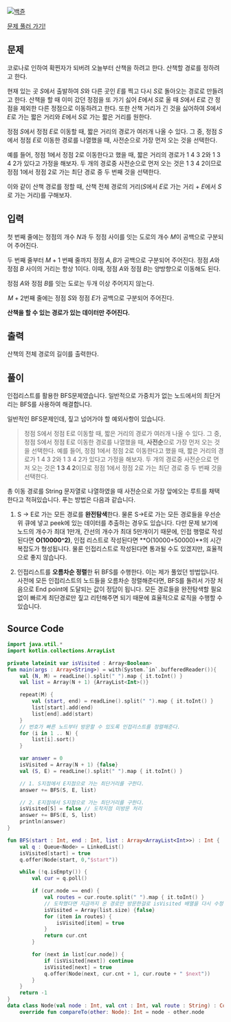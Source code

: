 [![백쥰](https://media.vlpt.us/images/blucky8649/post/717f89c5-e74d-4a6a-ae13-3e51d6e8da7b/%EC%8D%B8%EB%84%A4%EC%9D%B4%EB%A3%A8-001%20(4).png)](https://www.acmicpc.net/problem/22868)

[문제 풀러 가기!](https://www.acmicpc.net/problem/22868)

## 문제
코로나로 인하여 확찐자가 되버려 오늘부터 산책을 하려고 한다. 산책할 경로를 정하려고 한다.

현재 있는 곳 $S$에서 출발하여 $S$와 다른 곳인 $E$를 찍고 다시 $S$로 돌아오는 경로로 만들려고 한다. 산책을 할 때 이미 갔던 정점을 또 가기 싫어 $E$에서 $S$로 올 때 $S$에서 $E$로 간 정점을 제외한 다른 정점으로 이동하려고 한다. 또한 산책 거리가 긴 것을 싫어하여 $S$에서 $E$로 가는 짧은 거리와 $E$에서 $S$로 가는 짧은 거리를 원한다.

정점 $S$에서 정점 $E$로 이동할 때, 짧은 거리의 경로가 여러개 나올 수 있다. 그 중, 정점 $S$에서 정점 $E$로 이동한 경로를 나열했을 때, 사전순으로 가장 먼저 오는 것을 선택한다.

예를 들어, 정점 1에서 정점 2로 이동한다고 했을 때, 짧은 거리의 경로가 1 4 3 2와 1 3 4 2가 있다고 가정을 해보자. 두 개의 경로중 사전순으로 먼저 오는 것은 1 3 4 2이므로 정점 1에서 정점 2로 가는 최단 경로 중 두 번째 것을 선택한다.

이와 같이 산책 경로를 정할 때, 산책 전체 경로의 거리($S$에서 $E$로 가는 거리 + $E$에서 $S$로 가는 거리)를 구해보자.

## 입력
 첫 번째 줄에는 정점의 개수 $N$과 두 정점 사이를 잇는 도로의 개수 $M$이 공백으로 구분되어 주어진다.

두 번째 줄부터 $M + 1$ 번째 줄까지 정점 $A, B$가 공백으로 구분되어 주어진다. 정점 $A$와 정점 $B$ 사이의 거리는 항상 1이다. 이때, 정점 $A$와 정점 $B$는 양방향으로 이동해도 된다.

정점 $A$와 정점 $B$를 잇는 도로는 두개 이상 주어지지 않는다.

 $M + 2$번째 줄에는 정점 $S$와 정점 $E$가 공백으로 구분되어 주어진다.

**산책을 할 수 있는 경로가 있는 데이터만 주어진다.**

## 출력
산책의 전체 경로의 길이를 출력한다.

## 풀이
인접리스트를 활용한 BFS문제였습니다. 일반적으로 가중치가 없는 노드에서의 최단거리는 BFS를 사용하여 해결합니다.

일반적인 BFS문제인데, 짚고 넘어가야 할 예외사항이 있습니다.
>정점 S에서 정점 E로 이동할 때, 짧은 거리의 경로가 여러개 나올 수 있다. 그 중, 정점 S에서 정점 E로 이동한 경로를 나열했을 때, **사전순**으로 가장 먼저 오는 것을 선택한다.
예를 들어, 정점 1에서 정점 2로 이동한다고 했을 때, 짧은 거리의 경로가 1 4 3 2와 1 3 4 2가 있다고 가정을 해보자. 두 개의 경로중 사전순으로 먼저 오는 것은 **1 3 4 2**이므로 정점 1에서 정점 2로 가는 최단 경로 중 두 번째 것을 선택한다.

총 이동 경로를 String 문자열로 나열하였을 때 사전순으로 가장 앞에오는 루트를 채택한다고 적혀있습니다.
푸는 방법은 다음과 같습니다.

1. S -> E로 가는 모든 경로를 **완전탐색**한다.
물론 S->E로 가는 모든 경로들을  우선순위 큐에 넣고 peek에 있는 데이터를 추출하는 경우도 있습니다. 다만 문제 보기에 노드의 개수가 최대 1만개, 간선의 개수가 최대 5만개이기 때문에, 인접 행렬로 작성된다면 **O(10000^2)**, 인접 리스트로 작성된다면 **O(10000+50000)**의 시간복잡도가 형성됩니다. 물론 인접리스트로 작성된다면 통과될 수도 있겠지만, 효율적으로 좋지 않습니다.

2. 인접리스트를 **오름차순 정렬**한 뒤 BFS를 수행한다.
이는 제가 풀었던 방법입니다. 사전에 모든 인접리스트의 노드들을 오름차순 정렬해준다면, BFS를 돌려서 가장 처음으로 End point에 도달되는 값이 정답이 됩니다. 모든 경로들을 완전탐색할 필요 없이 빠르게 최단경로만 짚고 리턴해주면 되기 때문에 효율적으로 로직을 수행할 수 있습니다.

## Source Code
```kotlin
import java.util.*
import kotlin.collections.ArrayList

private lateinit var isVisited : Array<Boolean>
fun main(args : Array<String>) = with(System.`in`.bufferedReader()){
    val (N, M) = readLine().split(" ").map { it.toInt() }
    val list = Array(N + 1) {ArrayList<Int>()}

    repeat(M) {
        val (start, end) = readLine().split(" ").map { it.toInt() }
        list[start].add(end)
        list[end].add(start)
    }
    // 번호가 빠른 노드부터 방문할 수 있도록 인접리스트를 정렬해준다.
    for (i in 1 .. N) {
        list[i].sort()
    }

    var answer = 0
    isVisited = Array(N + 1) {false}
    val (S, E) = readLine().split(" ").map { it.toInt() }

    // 1. S지점에서 E지점으로 가는 최단거리를 구한다.
    answer += BFS(S, E, list)

    // 2. E지점에서 S지점으로 가는 최단거리를 구한다.
    isVisited[S] = false // 도착지점 미방문 처리
    answer += BFS(E, S, list)
    println(answer)
}

fun BFS(start : Int, end : Int, list : Array<ArrayList<Int>>) : Int {
    val q : Queue<Node> = LinkedList()
    isVisited[start] = true
    q.offer(Node(start, 0,"$start"))

    while (!q.isEmpty()) {
        val cur = q.poll()

        if (cur.node == end) {
            val routes = cur.route.split(" ").map { it.toInt() }
            // 도착했다면 지금까지 온 경로만 방문한걸로 isVisited 배열을 다시 수정해주어야 한다.
            isVisited = Array(list.size) {false}
            for (item in routes) {
                isVisited[item] = true
            }
            return cur.cnt
        }

        for (next in list[cur.node]) {
            if (isVisited[next]) continue
            isVisited[next] = true
            q.offer(Node(next, cur.cnt + 1, cur.route + " $next"))
        }
    }
    return -1
}
data class Node(val node : Int, val cnt : Int, val route : String) : Comparable<Node> {
    override fun compareTo(other: Node): Int = node - other.node

```
